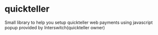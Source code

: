 quickteller
===========

Small library to help you setup quickteller web payments using javascript popup provided by Interswitch(quickteller owner)
